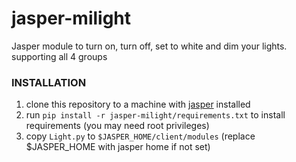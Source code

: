 # jasper-milight
Jasper module to turn on, turn off, set to white and dim your lights. supporting all 4 groups

### INSTALLATION
1. clone this repository to a machine with [jasper](http://jasperproject.github.io/) installed
1. run `pip install -r jasper-milight/requirements.txt` to install requirements (you may need root privileges)
1. copy `Light.py` to `$JASPER_HOME/client/modules` (replace $JASPER_HOME with jasper home if not set)
